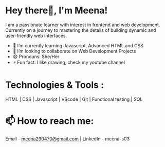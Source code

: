 # Hey there👋, I'm Meena!

I am a passionate learner with interest in frontend and web development. Currently on a journey to mastering the details of building dynamic and user-friendly web interfaces.
- 🌱 I’m currently learning Javascript, Advanced HTML and CSS
- 👯 I’m looking to collaborate on Web Development Projects
- 😄 Pronouns: She/Her
- ⚡ Fun fact: I like drawing, check my youtube channel 

# Technologies & Tools :

HTML | CSS | Javascript | VScode | Git | Functional testing | SQL

# 📫 How to reach me:

Email -  meena290470@gmail.com | LinkedIn - meena-s03




